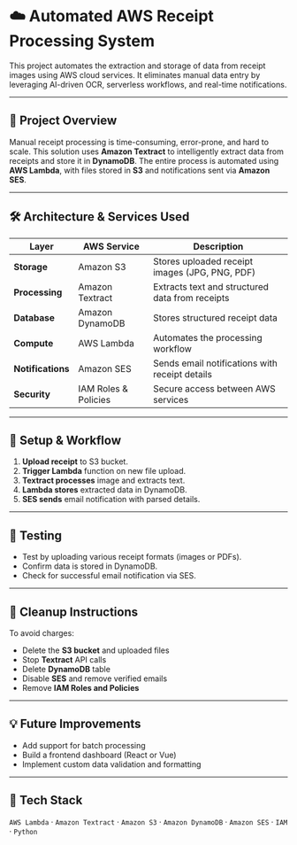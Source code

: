 # ☁️ Automated AWS Receipt Processing System

This project automates the extraction and storage of data from receipt images using AWS cloud services. It eliminates manual data entry by leveraging AI-driven OCR, serverless workflows, and real-time notifications.

---

## 📌 Project Overview

Manual receipt processing is time-consuming, error-prone, and hard to scale. This solution uses **Amazon Textract** to intelligently extract data from receipts and store it in **DynamoDB**. The entire process is automated using **AWS Lambda**, with files stored in **S3** and notifications sent via **Amazon SES**.

---

## 🛠️ Architecture & Services Used

| Layer             | AWS Service          | Description                                     |
| ----------------- | -------------------- | ----------------------------------------------- |
| **Storage**       | Amazon S3            | Stores uploaded receipt images (JPG, PNG, PDF)  |
| **Processing**    | Amazon Textract      | Extracts text and structured data from receipts |
| **Database**      | Amazon DynamoDB      | Stores structured receipt data                  |
| **Compute**       | AWS Lambda           | Automates the processing workflow               |
| **Notifications** | Amazon SES           | Sends email notifications with receipt details  |
| **Security**      | IAM Roles & Policies | Secure access between AWS services              |

---

## 🔧 Setup & Workflow

1. **Upload receipt** to S3 bucket.
2. **Trigger Lambda** function on new file upload.
3. **Textract processes** image and extracts text.
4. **Lambda stores** extracted data in DynamoDB.
5. **SES sends** email notification with parsed details.

---
## 🧪 Testing

* Test by uploading various receipt formats (images or PDFs).
* Confirm data is stored in DynamoDB.
* Check for successful email notification via SES.

---


## 🧼 Cleanup Instructions

To avoid charges:

* Delete the **S3 bucket** and uploaded files
* Stop **Textract** API calls
* Delete **DynamoDB** table
* Disable **SES** and remove verified emails
* Remove **IAM Roles and Policies**

---

## 💡 Future Improvements

* Add support for batch processing
* Build a frontend dashboard (React or Vue)
* Implement custom data validation and formatting

---

## 📂 Tech Stack

`AWS Lambda` · `Amazon Textract` · `Amazon S3` · `Amazon DynamoDB` · `Amazon SES` · `IAM` · `Python`


